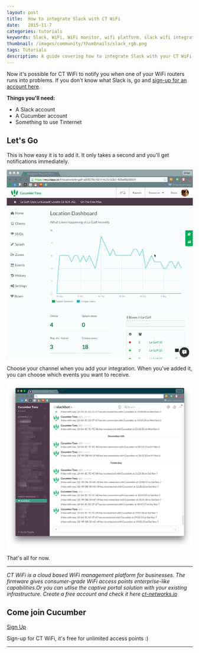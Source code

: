 ```yaml
---
layout: post
title:  How to integrate Slack with CT WiFi
date:   2015-11-7
categories: tutorials
keywords: Slack, WiFi, WiFi monitor, wifi platform, slack wifi integration
thumbnail: /images/community/thumbnails/slack_rgb.png
tags: Tutorials
description: A guide covering how to integrate Slack with your CT WiFi dashboard.
---
```


Now it's possible for CT WiFi to notify you when one of your WiFi routers runs into problems. If you don't know what Slack is, go and [sign-up for an account here](https://slack.com).

**Things you'll need:**

- A Slack account
- A Cucumber account
- Something to use Tinternet

## Let's Go

This is how easy it is to add it. It only takes a second and you'll get notifications immediately.

<div class="mdl-typography--text-center">
<img src="/images/community/tutorials/slack-integration.gif" width="600px">
</div>

Choose your channel when you add your integration. When you've added it, you can choose which events you want to receive.

<div class="mdl-typography--text-center">
<img src="/images/community/tutorials/slack-notifications.png" width="600px">
</div>

That's all for now.

<hr>

*CT WiFi is a cloud based WiFi management platform for businesses. The firmware gives consumer-grade WiFi access points enterprise-like capabilities.Or you can utlise the captive portal solution with your existing infrastructure. Create a free account and check it here <a href="https://ct-networks.io">ct-networks.io</a>*

<div class="mdl-typography--text-center">

<h2>Come join Cucumber</h2>

<a href="https://my.ctapp.io/#/create" class="button success">Sign Up</a><br>

<p>Sign-up for CT WiFi, it's free for unlimited access points :)</p>

<hr>

</div>
